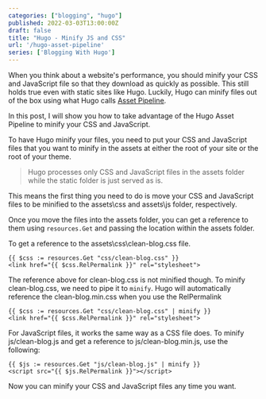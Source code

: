 ```yaml
---
categories: ["blogging", "hugo"]
published: 2022-03-03T13:00:00Z
draft: false
title: "Hugo - Minify JS and CSS"
url: '/hugo-asset-pipeline'
series: ['Blogging With Hugo']
---
```


When you think about a website's performance, you should minify your CSS and JavaScript file so that they download as quickly as possible. This still holds true even with static sites like Hugo. Luckily, Hugo can minify files out of the box using what Hugo calls [Asset Pipeline](https://gohugo.io/hugo-pipes/introduction/).

In this post, I will show you how to take advantage of the Hugo Asset Pipeline to minify your CSS and JavaScript.

<!--more-->

To have Hugo minify your files, you need to put your CSS and JavaScript files that you want to minify in the assets at either the root of your site or the root of your theme.

> Hugo processes only CSS and JavaScript files in the assets folder while the static folder is just served as is.

This means the first thing you need to do is move your CSS and JavaScript files to be minified to the assets\css and assets\js folder, respectively.

Once you move the files into the assets folder, you can get a reference to them using `resources.Get` and passing the location within the assets folder.

To get a reference to the assets\css\clean-blog.css file.

```go-html-template
{{ $css := resources.Get "css/clean-blog.css" }}
<link href="{{ $css.RelPermalink }}" rel="stylesheet">
```

The reference above for clean-blog.css is not minified though. To minify clean-blog.css, we need to pipe it to `minify`. Hugo will automatically reference the clean-blog.min.css when you use the RelPermalink

```go-html-template
{{ $css := resources.Get "css/clean-blog.css" | minify }}
<link href="{{ $css.RelPermalink }}" rel="stylesheet">
```

For JavaScript files, it works the same way as a CSS file does. To minify js/clean-blog.js and get a reference to js/clean-blog.min.js, use the following:

```go-html-template
{{ $js := resources.Get "js/clean-blog.js" | minify }}
<script src="{{ $js.RelPermalink }}"></script>
```

Now you can minify your CSS and JavaScript files any time you want.

